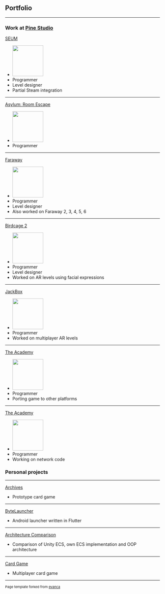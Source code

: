 ## Portfolio

---

### Work at [Pine Studio](https://pinestudio.co/)

[SEUM](https://store.steampowered.com/app/457210/SEUM_Speedrunners_from_Hell/)

* <img src="https://cdn.cloudflare.steamstatic.com/steam/apps/457210/ss_7472b1fce84fd45479de4df22cd8cb03d4f98e96.600x338.jpg" width="100"/>
* Programmer
* Level designer
* Partial Steam integration

---
[Asylum: Room Escape](https://play.google.com/store/apps/details?id=com.trappedllc.asylumescapevr)
* <img src="https://play-lh.googleusercontent.com/Ifvv4RFA7s2kzCHf0kCJ1sFVTDm_UY1L2z5NimWMFY1J5ZTtvt0f5omWJzxdfOKtvMg=s180-rw" width="100"/>
* Programmer

---

[Faraway](https://play.google.com/store/apps/details?id=com.mousecity.faraway)
* <img src="https://play-lh.googleusercontent.com/exED3HO2o1QSZYZyf0PlQcO6S5CL0TuErnMQrclGlrVZbR9yWnwN8YM0fy6XZwetRQ=s180-rw" width="100"/>
* Programmer
* Level designer
* Also worked on Faraway 2, 3, 4, 5, 6

---
[Birdcage 2](https://play.google.com/store/apps/details?id=com.mobigrow.thebirdcage2)
* <img src="https://play-lh.googleusercontent.com/wpaZcmcaVk9OBBEh2Ido5RuhTl_WcIbcWjlEIswrohkPeVHo1DDU1vbqa5uvbS0fEcg=s180-rw" width="100"/>
* Programmer
* Level designer
* Worked on AR levels using facial expressions

---
[JackBox](https://play.google.com/store/apps/details?id=com.mobigrow.puzzlebox)
* <img src="https://play-lh.googleusercontent.com/5ngQOdURRB37iC1fotaL2V9TzyogQ_96cQ69l-iPjZKbwV5xXBQ0E-Af0pwx3o-PPT8=s180-rw" width="100"/>
* Programmer
* Worked on multiplayer AR levels

---
[The Academy](https://play.google.com/store/apps/details?id=com.mobigrow.puzzlebox)
* <img src="https://play-lh.googleusercontent.com/CG1U7gDmi6Q7XesQ75mN-NFGQXcmjGQvh6DgmfTTadwhO-cVPRg6L-h6Zovn7s_2-Q=s180-rw" width="100"/>
* Programmer
* Porting game to other platforms

---
[The Academy](https://store.steampowered.com/app/1435790/Escape_Simulator)
* <img src="https://cdn.cloudflare.steamstatic.com/steam/apps/1435790/header.jpg?t=1613332475" width="100"/>
* Programmer
* Working on network code

### Personal projects

---
[Archives](https://superjura.github.io/ArchivesDemo/)
* Prototype card game

---
[ByteLauncher](https://play.google.com/store/apps/details?id=com.SuperJura.launcher)
* Android launcher written in Flutter

---
[Architecture Comparison](https://github.com/SuperJura/ArchitectureComparison)
* Comparison of Unity ECS, own ECS implementation and OOP architecture

---
[Card Game](https://github.com/SuperJura/CardGame)
* Multiplayer card game

---
<p style="font-size:11px">Page template forked from <a href="https://github.com/evanca/quick-portfolio">evanca</a></p>
<!-- Remove above link if you don't want to attibute -->

